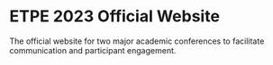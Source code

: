 # ETPE 2023 Official Website
The official website for two major academic conferences to facilitate communication and participant engagement.
